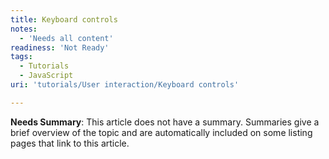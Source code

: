 ```yaml
---
title: Keyboard controls
notes:
  - 'Needs all content'
readiness: 'Not Ready'
tags:
  - Tutorials
  - JavaScript
uri: 'tutorials/User interaction/Keyboard controls'

---
```

**Needs Summary**: This article does not have a summary. Summaries give a brief overview of the topic and are automatically included on some listing pages that link to this article.

